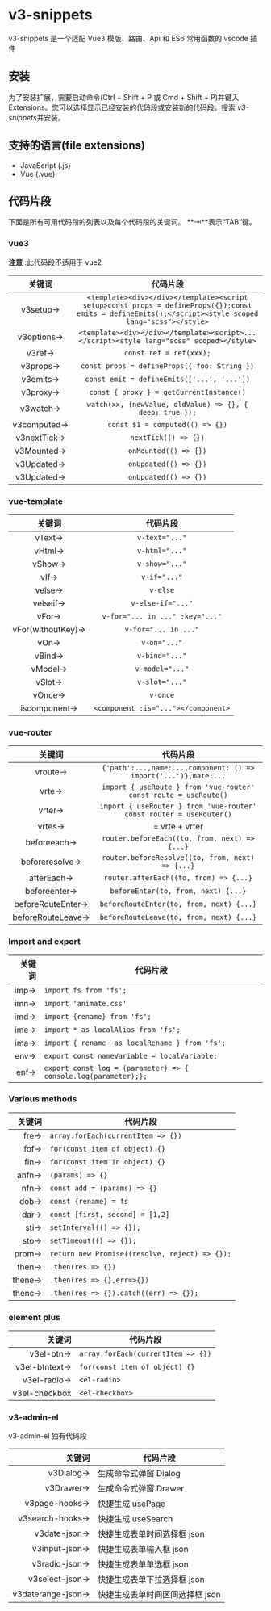 # v3-snippets

v3-snippets 是一个适配 Vue3 模版、路由、Api 和 ES6 常用函数的 vscode 插件

## 安装

为了安装扩展，需要启动命令(Ctrl + Shift + P 或 Cmd + Shift + P)并键入 Extensions。您可以选择显示已经安装的代码段或安装新的代码段。搜索 *v3-snippets*并安装。

## 支持的语言(file extensions)

- JavaScript (.js)
- Vue (.vue)

## 代码片段

下面是所有可用代码段的列表以及每个代码段的关键词。 **⇥**表示“TAB”键。

### vue3

**注意** :此代码段不适用于 vue2

|   关键词    |                                                                       代码片段                                                                        |
| :---------: | :---------------------------------------------------------------------------------------------------------------------------------------------------: |
|  v3setup→   | `<template><div></div></template><script setup>const props = defineProps({});const emits = defineEmits();</script><style scoped lang="scss"></style>` |
| v3options→  |                               `<template><div></div></template><script>...</script><style lang="scss" scoped></style>`                                |
|   v3ref→    |                                                                `const ref = ref(xxx);`                                                                |
|  v3props→   |                                                     `const props = defineProps({ foo: String })`                                                      |
|  v3emits→   |                                                      `const emit = defineEmits(['...', '...'])`                                                       |
|  v3proxy→   |                                                       `const { proxy } = getCurrentInstance()`                                                        |
|  v3watch→   |                                               `watch(xx, (newValue, oldValue) => {}, { deep: true });`                                                |
| v3computed→ |                                                            `const $1 = computed(() => {})`                                                            |
| v3nextTick→ |                                                                 `nextTick(() => {})`                                                                  |
| v3Mounted→  |                                                                 `onMounted(() => {})`                                                                 |
| v3Updated→  |                                                                 `onUpdated(() => {})`                                                                 |
| v3Updated→  |                                                                 `onUpdated(() => {})`                                                                 |

### vue-template

|      关键词       |              代码片段               |
| :---------------: | :---------------------------------: |
|      vText→       |           `v-text="..."`            |
|      vHtml→       |           `v-html="..."`            |
|      vShow→       |           `v-show="..."`            |
|       vIf→        |            `v-if="..."`             |
|      velse→       |              `v-else`               |
|     velseif→      |          `v-else-if="..."`          |
|       vFor→       |   `v-for="... in ..." :key="..."`   |
| vFor(withoutKey)→ |        `v-for="... in ..."`         |
|       vOn→        |            `v-on="..."`             |
|      vBind→       |           `v-bind="..."`            |
|      vModel→      |           `v-model="..."`           |
|      vSlot→       |           `v-slot="..."`            |
|      vOnce→       |              `v-once`               |
|   iscomponent→    | `<component :is="..."></component>` |

### vue-router

|      关键词       |                              代码片段                               |
| :---------------: | :-----------------------------------------------------------------: |
|      vroute→      |   `{'path':...,name:...,component: () => import('...')},mate:...`   |
|       vrte→       |  `import { useRoute } from 'vue-router' const route = useRoute()`   |
|      vrter→       | `import { useRouter } from 'vue-router' const router = useRouter()` |
|      vrtes→       |                           = vrte + vrter                            |
|    beforeeach→    |            `router.beforeEach((to, from, next) =>{...}`             |
|  beforeresolve→   |          `router.beforeResolve((to, from, next) => {...}`           |
|    afterEach→     |               `router.afterEach((to, from) => {...}`                |
|   beforeenter→    |                 `beforeEnter(to, from, next) {...}`                 |
| beforeRouteEnter→ |              `beforeRouteEnter(to, from, next) {...}`               |
| beforeRouteLeave→ |              `beforeRouteLeave(to, from, next) {...}`               |

### Import and export

| 关键词 | 代码片段                                                        |
| -----: | --------------------------------------------------------------- |
|   imp→ | `import fs from 'fs';`                                          |
|   imn→ | `import 'animate.css'`                                          |
|   imd→ | `import {rename} from 'fs';`                                    |
|   ime→ | `import * as localAlias from 'fs';`                             |
|   ima→ | `import { rename  as localRename } from 'fs';`                  |
|   env→ | `export const nameVariable = localVariable;`                    |
|   enf→ | `export const log = (parameter) => { console.log(parameter);};` |

### Various methods

| 关键词 | 代码片段                                       |
| -----: | ---------------------------------------------- |
|   fre→ | `array.forEach(currentItem => {})`             |
|   fof→ | `for(const item of object) {}`                 |
|   fin→ | `for(const item in object) {}`                 |
|  anfn→ | `(params) => {}`                               |
|   nfn→ | `const add = (params) => {}`                   |
|   dob→ | `const {rename} = fs`                          |
|   dar→ | `const [first, second] = [1,2]`                |
|   sti→ | `setInterval(() => {});`                       |
|   sto→ | `setTimeout(() => {});`                        |
|  prom→ | `return new Promise((resolve, reject) => {});` |
|  then→ | `.then(res => {})`                             |
| thene→ | `.then(res => {},err=>{})`                     |
| thenc→ | `.then(res => {}).catch((err) => {});`         |

### element plus

|        关键词 | 代码片段                           |
| ------------: | ---------------------------------- |
|     v3el-btn→ | `array.forEach(currentItem => {})` |
| v3el-btntext→ | `for(const item of object) {}`     |
|   v3el-radio→ | `<el-radio>`                       |
| v3el-checkbox | `<el-checkbox>`                    |

### v3-admin-el

v3-admin-el 独有代码段

|            关键词 | 代码片段                        |
| ----------------: | ------------------------------- |
|         v3Dialog→ | 生成命令式弹窗 Dialog           |
|         v3Drawer→ | 生成命令式弹窗 Drawer           |
|     v3page-hooks→ | 快捷生成 usePage                |
|   v3search-hooks→ | 快捷生成 useSearch              |
|      v3date-json→ | 快捷生成表单时间选择框 json     |
|     v3input-json→ | 快捷生成表单输入框 json         |
|     v3radio-json→ | 快捷生成表单单选框 json         |
|    v3select-json→ | 快捷生成表单下拉选择框 json     |
| v3daterange-json→ | 快捷生成表单时间区间选择框 json |
